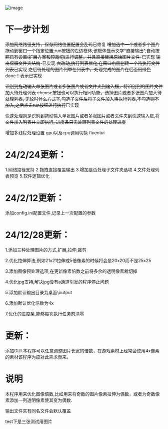 ![image](https://github.com/user-attachments/assets/909e1ec4-18d7-4f8e-82d7-4f0f74bb956a)

# 下一步计划
~~添加网络路径支持，保存网络位置配置会乱码~~已修复
~~增加选中一个或者多个图片拖动到窗口一个指定位置,run按钮的左边框体,该框体显示文字"直接输出",自动按照已有设置(扩展方案和预裁切)进行调整，并且直接替换原始图片文件~~-已实现
~~输出保留文件夹结构~~-已实现
~~大改动,执行列表优化,在窗口右侧创建一个待执行文件列表~~已实现
~~之后待处理的图片列举在列表中，处理完成的图片在后面用绿色done！表示~~已实现


~~识别到拖动输入单张图片或者多张图片或者文件夹到输入框，将识别到的图片文件加入待处理列表
choose按钮也可以执行相同功能，选择图片或者多张图片加入待处理列表,
无论时什么方式下,勾选子文件后将子文件加入待执行列表,不勾选则不加入,之后点击run按钮进行执行~~已实现

~~快速处理则是识别到拖动输入单张图片或者多张图片或者文件夹到快速输入框,将文件加入列表并立即执行,
进度条只需处理列表文件的处理进度~~

增加多线程处理设置
gpu以及cpu调用切换
fluentui

#  24/2/24更新：
1.网络路径支持
2.拖拽直接覆盖输出
3.增加是否处理子文件夹选项
4.文件处理列表预览
5.软件逻辑优化


#  24/2/12更新：
添加config.ini配置文件,记录上一次配置的参数

#  24/12/28更新：
1.添加三种处理图片的方式,扩展,拉伸,裁剪

2.优化拉伸算法,例如21x21拉伸成5倍像素的时候将会是20x20而不是25x25

3.添加图像预处理选项,在更新像素倍数之前将多余的透明像素裁切掉

4.优化jpg支持,解决jpg没有a通道引发的程序停止问题

5.添加默认输出目录为桌面\output

6.添加默认优化倍数为4x

7.优化的进度条,能够每次执行任务前清零

# 更新：
添加GUI.本程序可以任意调整图片长宽的倍数，在游戏素材上经常会使用4x像素的素材该程序为应对此需求而来。

# 说明
本程序用来优化图像倍数,比如用来将奇数的图片像素拉伸为偶数，或者为奇数像素添加一列透明像素使其变为偶数.

输出文件夹有同名文件会默认覆盖

test下是三张测试用图片
